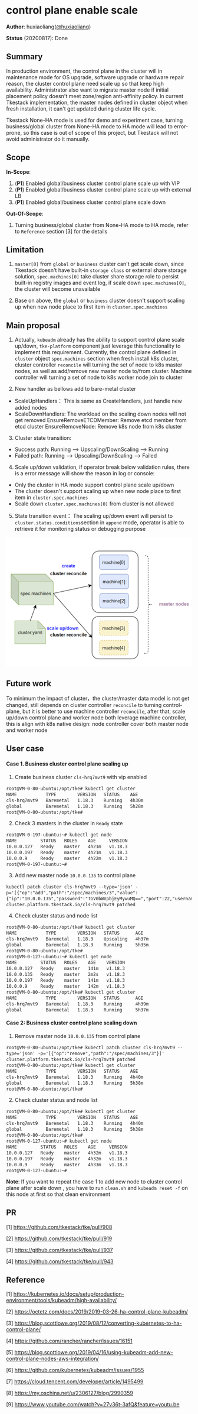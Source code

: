 # control plane enable scale


**Author**: huxiaoliang([@huxiaoliang](https://github.com/huxiaoliang))

**Status** (20200817): Done

## Summary

In production environment, the control plane in the cluster will in maintenance mode for OS upgrade, software upgrade or hardware repair reason, the cluster control plane need scale up so that keep high availability. Administrator also want to migrate master node if initial placement policy doesn't meet zone/region anti-affinity policy. In current Tkestack implementation, the master nodes defined in cluster object when fresh installation, it can't get updated during cluster life cycle.

Tkestack None-HA mode is used for demo and experiment case, turning business/global cluster from None-HA mode to HA mode will lead to error-prone, so this case is out of scope of this project, but Tkestack will not avoid administrator do it manually.

## Scope

 **In-Scope**: 
 1. (**P1**) Enabled global/business cluster control plane scale up with VIP
 2. (**P1**) Enabled global/business cluster control plane scale up with external LB
 3. (**P1**) Enabled global/business cluster control plane scale down

**Out-Of-Scope**: 
 1. Turning business/global cluster from None-HA mode to HA mode, refer to `Reference` section [3] for the details

## Limitation

1. `master[0]` from `global` or `business` cluster can't get scale down, since Tkestack doesn't have built-in `storage class` or external share storage solution, `spec.machines[0]` take cluster share storage role to persist built-in registry images and event log,  if scale down `spec.machines[0]`, the cluster will become unavailable

2.  Base on above,  the `global` or `business` cluster doesn't support scaling up when new node place to first item in `cluster.spec.machines`

## Main proposal

1. Actually, `kubeadm` already has the ability to support control plane scale up/down,  `tke-platform` component just leverage this functionality to implement this requirement. Currently, the control plane defined in `cluster` object `spec.machines` section when fresh install k8s cluster,  cluster controller `reconcile` will turning the set of node to k8s master nodes, as well as add/remove new master node to/from cluster. Machine controller will turning a set of node to k8s worker node join to cluster

2.  New handler as bellows add to bare-metal cluster
- ScaleUpHandlers： This is same as CreateHandlers, just handle new added nodes
- ScaleDownHandlers:  The workload on the scaling down nodes will not get removed
   EnsureRemoveETCDMember: Remove etcd member from etcd cluster
   EnsureRemoveNode: Remove k8s node from k8s cluster
 
3. Cluster state transition:
 - Success path: Running --> Upscaling/DownScaling --> Running
 - Failed path: Running --> Upscaling/DownScaling --> Failed

4. Scale up/down validation, if operator break below validation rules, there is a error message will show the reason in log or console:
 - Only the cluster in HA mode support control plane scale up/down
 - The cluster doesn't support scaling up when new node place to first item in `cluster.spec.machines`
 - Scale down `cluster.spec.machines[0]` from cluster is not allowed
 
5. State transition event：
The scaling up/down event will persist to `cluster.status.conditions`section in `append` mode, operator is able to retrieve it for monitoring status or debugging purpose

![enter image description here](../../docs/images/master-scale.png)

## Future work

To minimum the impact of cluster，the cluster/master data model is not get changed, still depends on cluster controller `reconcile` to turning control-plane, but it is better to use machine controller `reconcile`, after that, scale up/down control plane and worker node both leverage machine controller, this is align with k8s native design: node controller cover both master node and worker node

## User case

#### Case 1. Business cluster control plane scaling up

1.   Create business cluster `cls-hrq7mvt9` with vip enabled
```
root@VM-0-80-ubuntu:/opt/tke# kubectl get cluster
NAME           TYPE        VERSION   STATUS    AGE
cls-hrq7mvt9   Baremetal   1.18.3    Running   4h30m
global         Baremetal   1.18.3    Running   5h28m
root@VM-0-80-ubuntu:/opt/tke# 
```
2.  Check 3 masters in the cluster in `Ready` state
```
root@VM-0-197-ubuntu:~# kubectl get node
NAME         STATUS   ROLES    AGE     VERSION
10.0.0.127   Ready    master   4h21m   v1.18.3
10.0.0.197   Ready    master   4h21m   v1.18.3
10.0.0.9     Ready    master   4h22m   v1.18.3
root@VM-0-197-ubuntu:~# 
```
3. Add new master node `10.0.0.135` to control plane 
```
kubectl patch cluster cls-hrq7mvt9 --type='json' -p='[{"op":"add","path":"/spec/machines/3","value":{"ip":"10.0.0.135","password":"TGV0bWVpbjEyMywuMQ==","port":22,"username":"root"}}]'
cluster.platform.tkestack.io/cls-hrq7mvt9 patched
```
4. Check cluster status and node list
```
root@VM-0-80-ubuntu:/opt/tke# kubectl get cluster
NAME           TYPE        VERSION   STATUS      AGE
cls-hrq7mvt9   Baremetal   1.18.3    Upscaling   4h37m
global         Baremetal   1.18.3    Running     5h35m
root@VM-0-80-ubuntu:/opt/tke# 
root@VM-0-127-ubuntu:~# kubectl get node
NAME         STATUS   ROLES    AGE    VERSION
10.0.0.127   Ready    master   141m   v1.18.3
10.0.0.135   Ready    master   2m2s   v1.18.3
10.0.0.197   Ready    master   141m   v1.18.3
10.0.0.9     Ready    master   142m   v1.18.3
root@VM-0-80-ubuntu:/opt/tke# kubectl get cluster
NAME           TYPE        VERSION   STATUS      AGE
cls-hrq7mvt9   Baremetal   1.18.3    Running     4h39m
global         Baremetal   1.18.3    Running     5h37m
``` 

#### Case 2: Business cluster control plane scaling down

1. Remove master node `10.0.0.135` from control plane 
```
root@VM-0-80-ubuntu:/opt/tke# kubectl patch cluster cls-hrq7mvt9 --type='json' -p='[{"op":"remove","path":"/spec/machines/3"}]' 
cluster.platform.tkestack.io/cls-hrq7mvt9 patched
root@VM-0-80-ubuntu:/opt/tke# kubectl get cluster
NAME           TYPE        VERSION   STATUS    AGE
cls-hrq7mvt9   Baremetal   1.18.3    Running   4h40m
global         Baremetal   1.18.3    Running   5h38m
root@VM-0-80-ubuntu:/opt/tke# 
```
2.  Check cluster status and node list
```
root@VM-0-80-ubuntu:/opt/tke# kubectl get cluster
NAME           TYPE        VERSION   STATUS    AGE
cls-hrq7mvt9   Baremetal   1.18.3    Running   4h40m
global         Baremetal   1.18.3    Running   5h38m
root@VM-0-80-ubuntu:/opt/tke# 
root@VM-0-127-ubuntu:~# kubectl get node
NAME         STATUS   ROLES    AGE     VERSION
10.0.0.127   Ready    master   4h32m   v1.18.3
10.0.0.197   Ready    master   4h32m   v1.18.3
10.0.0.9     Ready    master   4h33m   v1.18.3
root@VM-0-127-ubuntu:~#
```
**Note**: If you want to repeat the case 1 to add new node to cluster control plane after scale down , you have to run `clean.sh` and `kubeadm reset -f` on this node at first so that clean environment 
##### 

## PR
[1] https://github.com/tkestack/tke/pull/908

[2] https://github.com/tkestack/tke/pull/919

[3] https://github.com/tkestack/tke/pull/937

[4] https://github.com/tkestack/tke/pull/943

## Reference

[1] https://kubernetes.io/docs/setup/production-environment/tools/kubeadm/high-availability/

[2] https://octetz.com/docs/2019/2019-03-26-ha-control-plane-kubeadm/

[3] https://blog.scottlowe.org/2019/08/12/converting-kubernetes-to-ha-control-plane/

[4] https://github.com/rancher/rancher/issues/16151

[5] https://blog.scottlowe.org/2019/04/16/using-kubeadm-add-new-control-plane-nodes-aws-integration/

[6] https://github.com/kubernetes/kubeadm/issues/1955

[7] https://cloud.tencent.com/developer/article/1495499

[8] https://my.oschina.net/u/2306127/blog/2990359

[9] https://www.youtube.com/watch?v=27v36t-3afQ&feature=youtu.be


